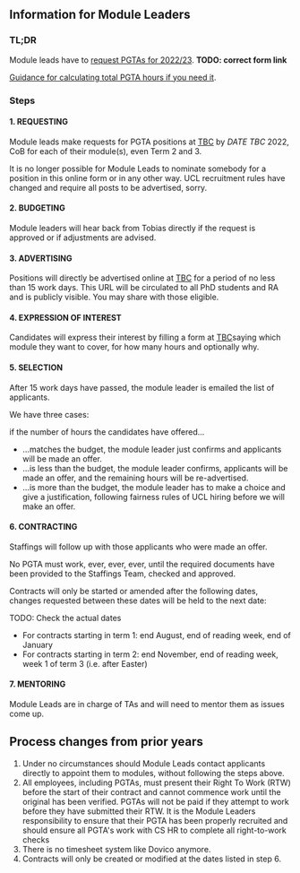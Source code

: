 ## Information for Module Leaders

### TL;DR
Module leads have to [request PGTAs for 2022/23](https://forms.gle/7hRqRzLpKm3XUZ966). **TODO: correct form link**

[Guidance for calculating total PGTA hours if you need it]("./hours.html).

### Steps

#### 1. REQUESTING

Module leads make requests for PGTA positions at [TBC]() by *DATE TBC* 2022, CoB for each of their module(s), even
Term 2 and 3.

It is no longer possible for Module Leads to nominate somebody for a position in this online form or in any other
way. UCL recruitment rules have changed and require all posts to be advertised, sorry.

#### 2. BUDGETING

Module leaders will hear back from Tobias directly if the request is approved or if adjustments are advised.

#### 3. ADVERTISING

Positions will directly be advertised online at [TBC]() for a period of no less than 15 work days. This URL will be
circulated to all PhD students and RA and is publicly visible. You may share with those eligible.

#### 4. EXPRESSION OF INTEREST

Candidates will express their interest by filling a form at [TBC]()saying which module they want to cover, for how
many hours and optionally why.

#### 5. SELECTION

After 15 work days have passed, the module leader is emailed the list of applicants.

We have three cases: 

if the number of hours the candidates have offered...

- ...matches the budget, the module leader just confirms and applicants will be made an offer.
- ...is less than the budget, the module leader confirms, applicants will be made an offer, and the remaining hours
  will be re-advertised.
- ...is more than the budget, the module leader has to make a choice and give a justification, following fairness
  rules of UCL hiring before we will make an offer.

#### 6. CONTRACTING

Staffings will follow up with those applicants who were made an offer.

No PGTA must work, ever, ever, ever, until the required documents have been provided to the Staffings Team, checked and approved.

Contracts will only be started or amended after the following dates, changes requested between these dates will be
   held to the next date:

TODO: Check the actual dates 
- For contracts starting in term 1: end August, end of reading week, end of January 
- For contracts starting in term 2: end November, end of reading week, week 1 of term 3 (i.e. after Easter)

#### 7. MENTORING

Module Leads are in charge of TAs and will need to mentor them as issues come up.

## Process changes from prior years

1. Under no circumstances should Module Leads contact applicants directly to appoint them to modules, without following
   the steps above.
2. All employees, including PGTAs, must present their Right To Work (RTW) before the start of their contract and cannot
   commence work until the original has been verified. PGTAs will not be paid if they attempt to work before they have
   submitted their RTW. It is the Module Leaders responsibility to ensure that their PGTA has been properly recruited
   and should ensure all PGTA's work with CS HR to complete all right-to-work checks
3. There is no timesheet system like Dovico anymore.
4. Contracts will only be created or modified at the dates listed in step 6.